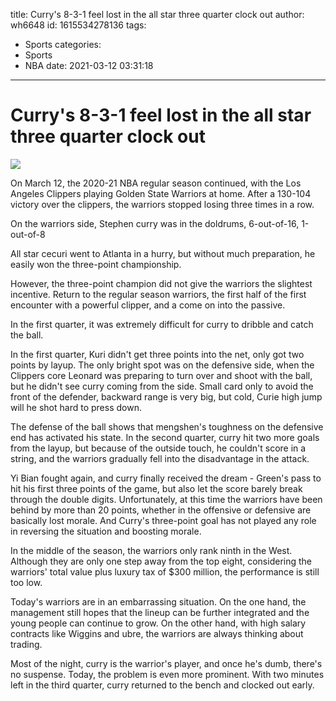 title: Curry's 8-3-1 feel lost in the all star three quarter clock out
author: wh6648
id: 1615534278136
tags: 
- Sports
categories: 
- Sports
- NBA
date: 2021-03-12 03:31:18
---
# Curry's 8-3-1 feel lost in the all star three quarter clock out
![](https://p8.itc.cn/images01/20210312/f8a00e3c71b248f58ea5e027e2fedc37.jpeg)


On March 12, the 2020-21 NBA regular season continued, with the Los Angeles Clippers playing Golden State Warriors at home. After a 130-104 victory over the clippers, the warriors stopped losing three times in a row.

On the warriors side, Stephen curry was in the doldrums, 6-out-of-16, 1-out-of-8

All star cecuri went to Atlanta in a hurry, but without much preparation, he easily won the three-point championship.

However, the three-point champion did not give the warriors the slightest incentive. Return to the regular season warriors, the first half of the first encounter with a powerful clipper, and a come on into the passive.

In the first quarter, it was extremely difficult for curry to dribble and catch the ball.

In the first quarter, Kuri didn't get three points into the net, only got two points by layup. The only bright spot was on the defensive side, when the Clippers core Leonard was preparing to turn over and shoot with the ball, but he didn't see curry coming from the side. Small card only to avoid the front of the defender, backward range is very big, but cold, Curie high jump will he shot hard to press down.

The defense of the ball shows that mengshen's toughness on the defensive end has activated his state. In the second quarter, curry hit two more goals from the layup, but because of the outside touch, he couldn't score in a string, and the warriors gradually fell into the disadvantage in the attack.

Yi Bian fought again, and curry finally received the dream - Green's pass to hit his first three points of the game, but also let the score barely break through the double digits. Unfortunately, at this time the warriors have been behind by more than 20 points, whether in the offensive or defensive are basically lost morale. And Curry's three-point goal has not played any role in reversing the situation and boosting morale.

In the middle of the season, the warriors only rank ninth in the West. Although they are only one step away from the top eight, considering the warriors' total value plus luxury tax of $300 million, the performance is still too low.

Today's warriors are in an embarrassing situation. On the one hand, the management still hopes that the lineup can be further integrated and the young people can continue to grow. On the other hand, with high salary contracts like Wiggins and ubre, the warriors are always thinking about trading.

Most of the night, curry is the warrior's player, and once he's dumb, there's no suspense. Today, the problem is even more prominent. With two minutes left in the third quarter, curry returned to the bench and clocked out early.

